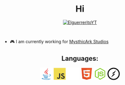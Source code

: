 <h1 align="center">Hi</h1>

<p align="center">
<a href="https://twitter.com/ElguerreritoYT" target="blank"><img src="https://img.shields.io/twitter/follow/ElguerreritoYT?color=blue&logo=twitter&logoColor=white&style=plastic" alt="ElguerreritoYT" /></a>
</p>

 <br>

- 🎮 I am currently working for [MysthicArk Studios](https://twitter.com/mysthicark)

<h2 align="center">Languages:</h3>
<p align="center">
<img src="https://github.com/devicons/devicon/blob/master/icons/java/java-original.svg" alt="java" width="40" height="40"/>
<img src="https://github.com/devicons/devicon/blob/master/icons/javascript/javascript-original.svg" alt="javascript" width="40" height="40"/>
<img src="https://github.com/devicons/devicon/blob/master/icons/discordjs/discordjs-plain.svg" alt="discordjs" width="40" height="40"/>
<img src="https://github.com/devicons/devicon/blob/master/icons/html5/html5-original.svg" alt="html5" width="40" height="40"/>
<img src="https://github.com/devicons/devicon/blob/master/icons/nodejs/nodejs-original.svg" alt="nodejs" width="40" height="40"/>
<img src="https://github.com/devicons/devicon/blob/master/icons/socketio/socketio-original.svg" alt="socketio" width="40" height="40"/>
